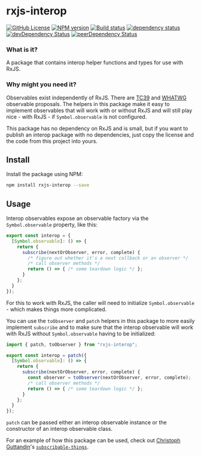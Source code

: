 # rxjs-interop

[![GitHub License](https://img.shields.io/badge/license-MIT-blue.svg)](https://github.com/cartant/rxjs-interop/blob/master/LICENSE)
[![NPM version](https://img.shields.io/npm/v/rxjs-interop.svg)](https://www.npmjs.com/package/rxjs-interop)
[![Build status](https://img.shields.io/travis/cartant/rxjs-interop.svg)](http://travis-ci.org/cartant/rxjs-interop)
[![dependency status](https://img.shields.io/david/cartant/rxjs-interop.svg)](https://david-dm.org/cartant/rxjs-interop)
[![devDependency Status](https://img.shields.io/david/dev/cartant/rxjs-interop.svg)](https://david-dm.org/cartant/rxjs-interop#info=devDependencies)
[![peerDependency Status](https://img.shields.io/david/peer/cartant/rxjs-interop.svg)](https://david-dm.org/cartant/rxjs-interop#info=peerDependencies)

### What is it?

A package that contains interop helper functions and types for use with RxJS.

### Why might you need it?

Observables exist independently of RxJS. There are [TC39](https://github.com/tc39/proposal-observable) and [WHATWG](https://github.com/whatwg/dom/issues/544) observable proposals. The helpers in this package make it easy to implement observables that will work with or without RxJS and will still play nice - with RxJS - if `Symbol.observable` is not configured.

This package has no dependency on RxJS and is small, but if you want to publish an interop package with no dependencies, just copy the license and the code from this project into yours.

## Install

Install the package using NPM:

```sh
npm install rxjs-interop --save
```

## Usage

Interop observables expose an observable factory via the `Symbol.observable` property, like this:

```ts
export const interop = {
  [Symbol.observable]: () => {
    return {
      subscribe(nextOrObserver, error, complete) {
        /* figure out whether it's a next callback or an observer */
        /* call observer methods */
        return () => { /* some teardown logic */ };
      }
    };
  }
});
```

For this to work with RxJS, the caller will need to initialize `Symbol.observable` - which makes things more complicated.

You can use the `toObserver` and `patch` helpers in this package to more easily implement `subscribe` and to make sure that the interop observable will work with RxJS without `Symbol.observable` having to be initialized:

```ts
import { patch, toObserver } from "rxjs-interop";

export const interop = patch({
  [Symbol.observable]: () => {
    return {
      subscribe(nextOrObserver, error, complete) {
        const observer = toObserver(nextOrObserver, error, complete);
        /* call observer methods */
        return () => { /* some teardown logic */ };
      }
    };
  }
});
```

`patch` can be passed either an interop observable instance or the constructor of an interop observable class.

For an example of how this package can be used, check out [Christoph Guttandin](https://github.com/chrisguttandin)'s [`subscribable-things`](https://github.com/chrisguttandin/subscribable-things).